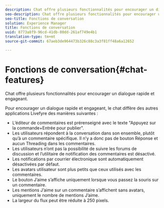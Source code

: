 ```yaml
---
description: Chat offre plusieurs fonctionnalités pour encourager un dialogue rapide et engageant.
seo-description: Chat offre plusieurs fonctionnalités pour encourager un dialogue rapide et engageant.
seo-title: Fonctions de conversation
solution: Experience Manager
title: Fonctions de conversation
uuid: 8773a8f9-96cd-41db-80dd-261af749e4b1
translation-type: tm+mt
source-git-commit: 67aeb3de964473b326c88c3a3f81ff48a6a12652

---
```



# Fonctions de conversation{#chat-features}

Chat offre plusieurs fonctionnalités pour encourager un dialogue rapide et engageant.



Pour encourager un dialogue rapide et engageant, le chat diffère des autres applications Livefyre des manières suivantes :

* L’éditeur de commentaires est prérenseigné avec le texte "Appuyez sur la commande+Entrée pour publier".
* Les utilisateurs répondent à la conversation dans son ensemble, plutôt qu’à un commentaire spécifique. Il n’y a donc pas de bouton Réponse et aucun Threading dans les commentaires.
* Les utilisateurs n’ont pas la possibilité de suivre les forums de discussion et l’utilitaire de notification des commentaires est désactivé.
* Les notifications par courrier électronique sont automatiquement désactivées par défaut.
* Les avatars utilisateur sont plus petits que ceux utilisés avec les commentaires.
* Le bouton J’aime s’affiche uniquement lorsque vous passez la souris sur un commentaire.
* Les mentions J’aime sur un commentaire s’affichent sans avatars, uniquement le nombre de mentions J’aime.
* La largeur du flux peut être réduite à 250 pixels.

